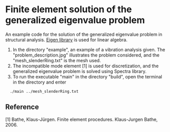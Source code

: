 # Finite element solution of the generalized eigenvalue problem

An example code for the solution of the generalized eigenvalue problem in structural analysis. [Eigen library](https://eigen.tuxfamily.org/index.php?title=Main_Page) is used for linear algebra.

1. In the directory "example", an example of a vibration analysis given. The "problem_description.jpg" illustrates the problem considered, and the "mesh_slenderRing.txt" is the mesh used.
2. The incompatible mode element [1] is used for discretization, and the generalized eigenvalue problem is solved using Spectra library.
3. To run the executable "main" in the directory "build", open the terminal in the directory and enter

```
  ./main ../mesh_slenderRing.txt
```

## Reference
[1] Bathe, Klaus-Jürgen. Finite element procedures. Klaus-Jurgen Bathe, 2006.




